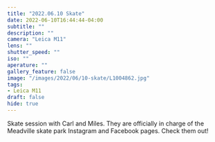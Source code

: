 ```yaml
---
title: "2022.06.10 Skate"
date: 2022-06-10T16:44:44-04:00
subtitle: ""
description: ""
camera: "Leica M11"
lens: ""
shutter_speed: ""
iso: ""
aperature: ""
gallery_feature: false
image: "/images/2022/06/10-skate/L1004862.jpg"
tags:
- Leica M11
draft: false
hide: true
---
```


Skate session with Carl and Miles. They are officially in charge of the Meadville
skate park Instagram and Facebook pages. Check them out!

